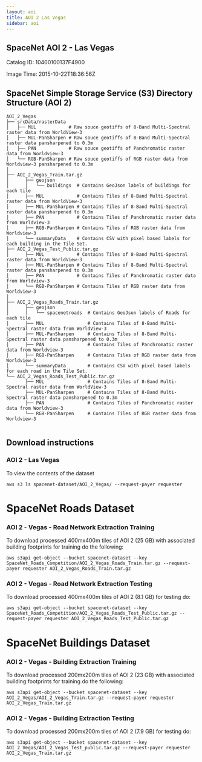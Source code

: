 ```yaml
---
layout: aoi
title: AOI 2 Las Vegas
sidebar: aoi
---
```

## SpaceNet AOI 2 - Las Vegas 
Catalog ID: 10400100137F4900

Image Time: 2015-10-22T18:36:56Z

<script src="https://embed.github.com/view/geojson/SpaceNetChallenge/utilities/spacenetV3/spacenetutilities/datasets/AOI_2_Vegas/AOI_2_Vegas_SrcTindexex.geojson"></script>



## SpaceNet Simple Storage Service (S3) Directory Structure (AOI 2)
```
AOI_2_Vegas
├── srcData/rasterData
│   ├── MUL            # Raw souce geotiffs of 8-Band Multi-Spectral raster data from WorldView-3
│   ├── MUL-PanSharpen # Raw souce geotiffs of 8-Band Multi-Spectral raster data pansharpened to 0.3m
│   ├── PAN            # Raw souce geotiffs of Panchromatic raster data from Worldview-3
│   └── RGB-PanSharpen # Raw souce geotiffs of RGB raster data from Worldview-3 pansharpened to 0.3m
│      
├── AOI_2_Vegas_Train.tar.gz
│      ├── geojson
│      │   └── buildings  # Contains GeoJson labels of buildings for each tile
│      ├── MUL            # Contains Tiles of 8-Band Multi-Spectral raster data from WorldView-3
│      ├── MUL-PanSharpen # Contains Tiles of 8-Band Multi-Spectral raster data pansharpened to 0.3m
│      ├── PAN            # Contains Tiles of Panchromatic raster data from Worldview-3
│      ├── RGB-PanSharpen # Contains Tiles of RGB raster data from Worldview-3
│      └── summaryData    # Contains CSV with pixel based labels for each building in the Tile Set.
├── AOI_2_Vegas_Test_Public.tar.gz
│      ├── MUL            # Contains Tiles of 8-Band Multi-Spectral raster data from WorldView-3
│      ├── MUL-PanSharpen # Contains Tiles of 8-Band Multi-Spectral raster data pansharpened to 0.3m
│      ├── PAN            # Contains Tiles of Panchromatic raster data from Worldview-3
│      └── RGB-PanSharpen # Contains Tiles of RGB raster data from Worldview-3
│
├── AOI_2_Vegas_Roads_Train.tar.gz
│      ├── geojson
│      │   └── spacenetroads  # Contains GeoJson labels of Roads for each tile
│      ├── MUL                # Contains Tiles of 8-Band Multi-Spectral raster data from WorldView-3
│      ├── MUL-PanSharpen     # Contains Tiles of 8-Band Multi-Spectral raster data pansharpened to 0.3m
│      ├── PAN                # Contains Tiles of Panchromatic raster data from Worldview-3
│      ├── RGB-PanSharpen     # Contains Tiles of RGB raster data from Worldview-3
│      └── summaryData        # Contains CSV with pixel based labels for each road in the Tile Set.
└── AOI_2_Vegas_Roads_Test_Public.tar.gz
       ├── MUL                # Contains Tiles of 8-Band Multi-Spectral raster data from WorldView-3
       ├── MUL-PanSharpen     # Contains Tiles of 8-Band Multi-Spectral raster data pansharpened to 0.3m
       ├── PAN                # Contains Tiles of Panchromatic raster data from Worldview-3
       └── RGB-PanSharpen     # Contains Tiles of RGB raster data from Worldview-3
   
```
## Download instructions

### AOI 2 - Las Vegas
To view the contents of the dataset
```commandline
aws s3 ls spacenet-dataset/AOI_2_Vegas/ --request-payer requester
```

# SpaceNet Roads Dataset
### AOI 2 - Vegas -  Road Network Extraction Training
To download processed 400mx400m tiles of AOI 2 (25 GB) with associated building footprints for training do the following:
```
aws s3api get-object --bucket spacenet-dataset --key SpaceNet_Roads_Competition/AOI_2_Vegas_Roads_Train.tar.gz --request-payer requester AOI_2_Vegas_Roads_Train.tar.gz
```
### AOI 2 - Vegas - Road Network Extraction  Testing
To download processed 400mx400m tiles of AOI 2 (8.1 GB) for testing do:
```
aws s3api get-object --bucket spacenet-dataset --key SpaceNet_Roads_Competition/AOI_2_Vegas_Roads_Test_Public.tar.gz --request-payer requester AOI_2_Vegas_Roads_Test_Public.tar.gz
```


# SpaceNet Buildings Dataset
### AOI 2 - Vegas -  Building Extraction Training
To download processed 200mx200m tiles of AOI 2 (23 GB) with associated building footprints for training do the following:
```
aws s3api get-object --bucket spacenet-dataset --key AOI_2_Vegas/AOI_2_Vegas_Train.tar.gz --request-payer requester AOI_2_Vegas_Train.tar.gz
```
### AOI 2 - Vegas - Building Extraction Testing
To download processed 200mx200m tiles of AOI 2 (7.9 GB) for testing do:
```
aws s3api get-object --bucket spacenet-dataset --key AOI_2_Vegas/AOI_2_Vegas_Test_public.tar.gz --request-payer requester AOI_2_Vegas_Train.tar.gz
```